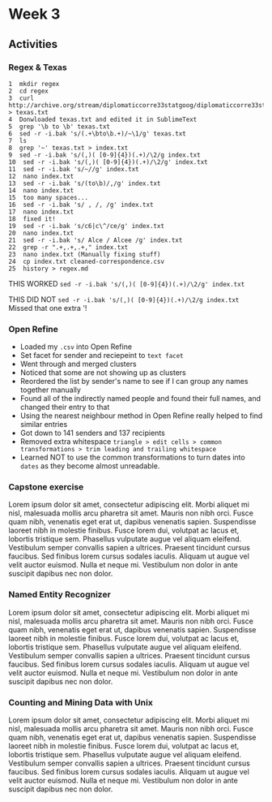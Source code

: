 # Week 3
## Activities
### Regex & Texas
    1  mkdir regex
    2  cd regex
    3  curl http://archive.org/stream/diplomaticcorre33statgoog/diplomaticcorre33statgoog_djvu.txt > texas.txt
    4  Donwloaded texas.txt and edited it in SublimeText
    5  grep '\b to \b' texas.txt
    6  sed -r -i.bak 's/(.+\bto\b.+)/~\1/g' texas.txt
    7  ls
    8  grep '~' texas.txt > index.txt
    9  sed -r -i.bak 's/(,)( [0-9]{4})(.+)/\2/g index.txt
    10  sed -r -i.bak 's/(,)( [0-9]{4})(.+)/\2/g' index.txt
    11  sed -r -i.bak 's/~//g' index.txt
    12  nano index.txt
    13  sed -r -i.bak 's/(to\b)/,/g' index.txt
    14  nano index.txt
    15  too many spaces...
    16  sed -r -i.bak 's/ , /, /g' index.txt
    17  nano index.txt
    18  fixed it!
    19  sed -r -i.bak 's/c6|c\^/ce/g' index.txt
    20  nano index.txt
    21  sed -r -i.bak 's/ Alce / Alcee /g' index.txt
    22  grep -r ".+,.+,.+," index.txt
    23  nano index.txt (Manually fixing stuff)
    24  cp index.txt cleaned-correspondence.csv
    25  history > regex.md

THIS WORKED
`sed -r -i.bak 's/(,)( [0-9]{4})(.+)/\2/g' index.txt`

THIS DID NOT
`sed -r -i.bak 's/(,)( [0-9]{4})(.+)/\2/g index.txt` Missed that one extra '!
### Open Refine
- Loaded my `.csv` into Open Refine
- Set facet for sender and reciepeint to `text facet`
- Went through and merged clusters
- Noticed that some are not showing up as clusters
- Reordered the list by sender's name to see if I can group any names together manually
- Found all of the indirectly named people and found their full names, and changed their entry to that
- Using the nearest neighbour method in Open Refine really helped to find similar entries
- Got down to 141 senders and 137 recipients
- Removed extra whitespace `triangle > edit cells > common transformations > trim leading and trailing whitespace`
- Learned NOT to use the common transformations to turn dates into `dates` as they become almost unreadable. 
### Capstone exercise
Lorem ipsum dolor sit amet, consectetur adipiscing elit. Morbi aliquet mi nisl, malesuada mollis arcu pharetra sit amet. Mauris non nibh orci. Fusce quam nibh, venenatis eget erat ut, dapibus venenatis sapien. Suspendisse laoreet nibh in molestie finibus. Fusce lorem dui, volutpat ac lacus et, lobortis tristique sem. Phasellus vulputate augue vel aliquam eleifend. Vestibulum semper convallis sapien a ultrices. Praesent tincidunt cursus faucibus. Sed finibus lorem cursus sodales iaculis. Aliquam ut augue vel velit auctor euismod. Nulla et neque mi. Vestibulum non dolor in ante suscipit dapibus nec non dolor.
###  Named Entity Recognizer
Lorem ipsum dolor sit amet, consectetur adipiscing elit. Morbi aliquet mi nisl, malesuada mollis arcu pharetra sit amet. Mauris non nibh orci. Fusce quam nibh, venenatis eget erat ut, dapibus venenatis sapien. Suspendisse laoreet nibh in molestie finibus. Fusce lorem dui, volutpat ac lacus et, lobortis tristique sem. Phasellus vulputate augue vel aliquam eleifend. Vestibulum semper convallis sapien a ultrices. Praesent tincidunt cursus faucibus. Sed finibus lorem cursus sodales iaculis. Aliquam ut augue vel velit auctor euismod. Nulla et neque mi. Vestibulum non dolor in ante suscipit dapibus nec non dolor.
### Counting and Mining Data with Unix
Lorem ipsum dolor sit amet, consectetur adipiscing elit. Morbi aliquet mi nisl, malesuada mollis arcu pharetra sit amet. Mauris non nibh orci. Fusce quam nibh, venenatis eget erat ut, dapibus venenatis sapien. Suspendisse laoreet nibh in molestie finibus. Fusce lorem dui, volutpat ac lacus et, lobortis tristique sem. Phasellus vulputate augue vel aliquam eleifend. Vestibulum semper convallis sapien a ultrices. Praesent tincidunt cursus faucibus. Sed finibus lorem cursus sodales iaculis. Aliquam ut augue vel velit auctor euismod. Nulla et neque mi. Vestibulum non dolor in ante suscipit dapibus nec non dolor.
